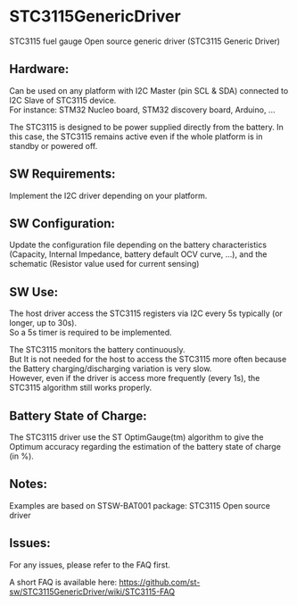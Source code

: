 # STC3115GenericDriver
STC3115 fuel gauge Open source generic driver
(STC3115 Generic Driver)

Hardware:
----------------
Can be used on any platform with I2C Master (pin SCL & SDA) connected to I2C Slave of STC3115 device.  <br />
For instance: STM32 Nucleo board, STM32 discovery board, Arduino, ...  <br />

The STC3115 is designed to be power supplied directly from the battery. In this case, the STC3115 remains active even if the whole platform is in standby or powered off.


SW Requirements:
----------------
Implement the I2C driver depending on your platform.

SW Configuration:
----------------
Update the configuration file depending on the battery characteristics (Capacity, Internal Impedance, battery default OCV curve, ...), and the schematic (Resistor value used for current sensing)

SW Use:
----------------
The host driver access the STC3115 registers via I2C every 5s typically (or longer, up to 30s).  <br />
So a 5s timer is required to be implemented.  <br />

The STC3115 monitors the battery continuously. <br />
But It is not needed for the host to access the STC3115 more often because the Battery charging/discharging variation is very slow.  <br />
However, even if the driver is access more frequently (every 1s), the STC3115 algorithm still works properly.  <br />

Battery State of Charge:
----------------
The STC3115 driver use the ST OptimGauge(tm) algorithm to give the Optimum accuracy regarding the estimation of the battery state of charge (in %).

Notes:
----------------
Examples are based on STSW-BAT001 package: STC3115 Open source driver

Issues:
----------------
For any issues, please refer to the FAQ first.

A short FAQ is available here: 
https://github.com/st-sw/STC3115GenericDriver/wiki/STC3115-FAQ
